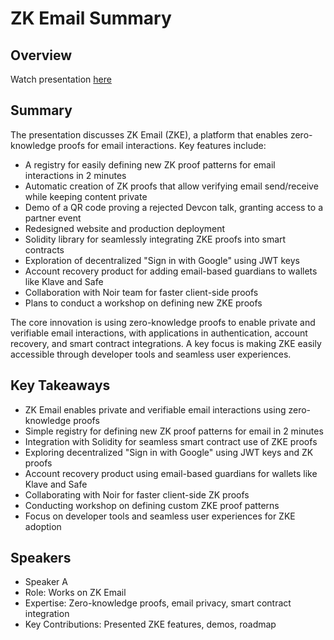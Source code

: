 # ZK Email Summary

## Overview
Watch presentation [here](https://streameth.org/edge_city/watch?session=670fabd550c4a85480ea340a)

## Summary
The presentation discusses ZK Email (ZKE), a platform that enables zero-knowledge proofs for email interactions. Key features include:

- A registry for easily defining new ZK proof patterns for email interactions in 2 minutes
- Automatic creation of ZK proofs that allow verifying email send/receive while keeping content private
- Demo of a QR code proving a rejected Devcon talk, granting access to a partner event
- Redesigned website and production deployment
- Solidity library for seamlessly integrating ZKE proofs into smart contracts
- Exploration of decentralized "Sign in with Google" using JWT keys
- Account recovery product for adding email-based guardians to wallets like Klave and Safe
- Collaboration with Noir team for faster client-side proofs
- Plans to conduct a workshop on defining new ZKE proofs

The core innovation is using zero-knowledge proofs to enable private and verifiable email interactions, with applications in authentication, account recovery, and smart contract integrations. A key focus is making ZKE easily accessible through developer tools and seamless user experiences.

## Key Takeaways
- ZK Email enables private and verifiable email interactions using zero-knowledge proofs
- Simple registry for defining new ZK proof patterns for email in 2 minutes
- Integration with Solidity for seamless smart contract use of ZKE proofs
- Exploring decentralized "Sign in with Google" using JWT keys and ZK proofs
- Account recovery product using email-based guardians for wallets like Klave and Safe
- Collaborating with Noir for faster client-side ZK proofs
- Conducting workshop on defining custom ZKE proof patterns
- Focus on developer tools and seamless user experiences for ZKE adoption

## Speakers
- Speaker A
- Role: Works on ZK Email
- Expertise: Zero-knowledge proofs, email privacy, smart contract integration
- Key Contributions: Presented ZKE features, demos, roadmap

